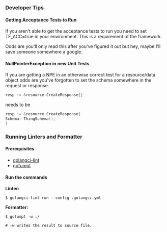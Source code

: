 ### Developer Tips

#### Getting Acceptance Tests to Run

If you aren't able to get the acceptance tests to run you need to set TF_ACC=true in your environment. This is a
requirement of the framework.

Odds are you'll only read this after you've figured it out but hey, maybe I'll save someone somewhere a google.

#### NullPointerException in new Unit Tests

If you are getting a NPE in an otherwise correct test for a resource/data object odds are you've forgotten to set the
schema somewhere in the request or response.

```go
resp := &resource.CreateResponse{}
```

needs to be

```go
resp := &resource.CreateResponse{
Schema: ThingSchema(),
}
```

### Running Linters and Formatter

#### Prerequisites
- [golangci-lint](https://github.com/golangci/golangci-lint)
- [gofumpt](https://github.com/mvdan/gofumpt)

#### Run the commands

**Linter:**
```
$ golangci-lint run --config .golangci.yml 
```

**Formatter:**
```
$ gofumpt -w ./

# -w writes the result to source file.
```